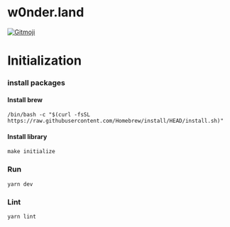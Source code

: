 # w0nder.land

<a href="https://gitmoji.dev">
<img src="https://img.shields.io/badge/gitmoji-%20😜%20😍-FFDD67.svg?style=flat-square" alt="Gitmoji">
</a>

# Initialization

### install packages

#### Install brew

```shell
/bin/bash -c "$(curl -fsSL https://raw.githubusercontent.com/Homebrew/install/HEAD/install.sh)"
```

#### Install library

```shell
make initialize
```

### Run

```shell
yarn dev
```

### Lint

```
yarn lint
```
